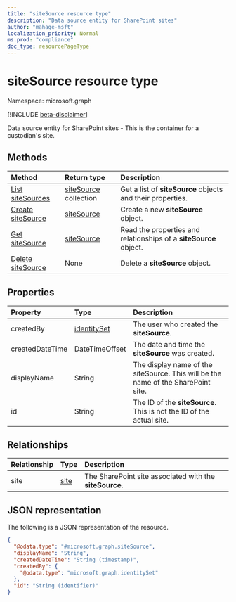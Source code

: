 ```yaml
---
title: "siteSource resource type"
description: "Data source entity for SharePoint sites"
author: "mahage-msft"
localization_priority: Normal
ms.prod: "compliance"
doc_type: resourcePageType
---
```


# siteSource resource type

Namespace: microsoft.graph

[!INCLUDE [beta-disclaimer](../../includes/beta-disclaimer.md)]

Data source entity for SharePoint sites - This is the container for a custodian's site.

## Methods

|Method|Return type|Description|
|:---|:---|:---|
|[List siteSources](../api/sitesource-list.md)|[siteSource](../resources/sitesource.md) collection|Get a list of **siteSource** objects and their properties.|
|[Create siteSource](../api/sitesource-create.md)|[siteSource](../resources/sitesource.md)|Create a new **siteSource** object.|
|[Get siteSource](../api/sitesource-get.md)|[siteSource](../resources/sitesource.md)|Read the properties and relationships of a **siteSource** object.|
|[Delete siteSource](../api/sitesource-delete.md)|None|Delete a **siteSource** object.|

## Properties

|Property|Type|Description|
|:---|:---|:---|
|createdBy|[identitySet](../resources/identityset.md)|The user who created the **siteSource**.|
|createdDateTime|DateTimeOffset|The date and time the **siteSource** was created.|
|displayName|String|The display name of the siteSource. This will be the name of the SharePoint site.|
|id|String| The ID of the **siteSource**. This is not the ID of the actual site.|

## Relationships

|Relationship|Type|Description|
|:---|:---|:---|
|site|[site](../resources/site.md)|The SharePoint site associated with the **siteSource**.|

## JSON representation

The following is a JSON representation of the resource.
<!-- {
  "blockType": "resource",
  "keyProperty": "id",
  "@odata.type": "microsoft.graph.siteSource",
  "baseType": "microsoft.graph.dataSource",
  "openType": false
}
-->

``` json
{
  "@odata.type": "#microsoft.graph.siteSource",
  "displayName": "String",
  "createdDateTime": "String (timestamp)",
  "createdBy": {
    "@odata.type": "microsoft.graph.identitySet"
  },
  "id": "String (identifier)"
}
```
